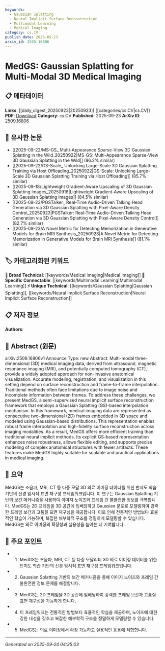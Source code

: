 ```yaml
---
keywords:
  - Gaussian Splatting
  - Neural Implicit Surface Reconstruction
  - Multimodal Learning
  - Medical Imaging
category: cs.CV
publish_date: 2025-09-23
arxiv_id: 2509.16806
---
```


<!-- KEYWORD_LINKING_METADATA:
{
  "processed_timestamp": "2025-09-24T04:35:03.221870",
  "vocabulary_version": "1.0",
  "selected_keywords": [
    "Gaussian Splatting",
    "Neural Implicit Surface Reconstruction",
    "Multimodal Learning",
    "Medical Imaging"
  ],
  "rejected_keywords": [],
  "similarity_scores": {
    "Gaussian Splatting": 0.78,
    "Neural Implicit Surface Reconstruction": 0.75,
    "Multimodal Learning": 0.8,
    "Medical Imaging": 0.7
  },
  "extraction_method": "AI_prompt_based",
  "budget_applied": true,
  "candidates_json": {
    "candidates": [
      {
        "surface": "Gaussian Splatting",
        "canonical": "Gaussian Splatting",
        "aliases": [
          "GS"
        ],
        "category": "unique_technical",
        "rationale": "Gaussian Splatting is a novel interpolation technique crucial for enhancing noise robustness and surface reconstruction in medical imaging.",
        "novelty_score": 0.85,
        "connectivity_score": 0.65,
        "specificity_score": 0.88,
        "link_intent_score": 0.78
      },
      {
        "surface": "Neural Implicit Surface Reconstruction",
        "canonical": "Neural Implicit Surface Reconstruction",
        "aliases": [
          "Implicit Surface Reconstruction"
        ],
        "category": "unique_technical",
        "rationale": "This technique is central to the paper's approach for modeling complex anatomical structures, offering a new paradigm in medical imaging.",
        "novelty_score": 0.72,
        "connectivity_score": 0.7,
        "specificity_score": 0.82,
        "link_intent_score": 0.75
      },
      {
        "surface": "Multi-modal 3D Medical Imaging",
        "canonical": "Multimodal Learning",
        "aliases": [
          "Multi-modal Imaging"
        ],
        "category": "specific_connectable",
        "rationale": "Connecting to Multimodal Learning highlights the integration of various imaging modalities and their collective analysis.",
        "novelty_score": 0.55,
        "connectivity_score": 0.85,
        "specificity_score": 0.78,
        "link_intent_score": 0.8
      },
      {
        "surface": "Medical Imaging",
        "canonical": "Medical Imaging",
        "aliases": [
          "3D Medical Imaging"
        ],
        "category": "broad_technical",
        "rationale": "Medical Imaging is a fundamental domain that connects to various technical and clinical applications.",
        "novelty_score": 0.4,
        "connectivity_score": 0.9,
        "specificity_score": 0.6,
        "link_intent_score": 0.7
      }
    ],
    "ban_list_suggestions": [
      "surface reconstruction",
      "frame interpolation"
    ]
  },
  "decisions": [
    {
      "candidate_surface": "Gaussian Splatting",
      "resolved_canonical": "Gaussian Splatting",
      "decision": "linked",
      "scores": {
        "novelty": 0.85,
        "connectivity": 0.65,
        "specificity": 0.88,
        "link_intent": 0.78
      }
    },
    {
      "candidate_surface": "Neural Implicit Surface Reconstruction",
      "resolved_canonical": "Neural Implicit Surface Reconstruction",
      "decision": "linked",
      "scores": {
        "novelty": 0.72,
        "connectivity": 0.7,
        "specificity": 0.82,
        "link_intent": 0.75
      }
    },
    {
      "candidate_surface": "Multi-modal 3D Medical Imaging",
      "resolved_canonical": "Multimodal Learning",
      "decision": "linked",
      "scores": {
        "novelty": 0.55,
        "connectivity": 0.85,
        "specificity": 0.78,
        "link_intent": 0.8
      }
    },
    {
      "candidate_surface": "Medical Imaging",
      "resolved_canonical": "Medical Imaging",
      "decision": "linked",
      "scores": {
        "novelty": 0.4,
        "connectivity": 0.9,
        "specificity": 0.6,
        "link_intent": 0.7
      }
    }
  ]
}
-->

# MedGS: Gaussian Splatting for Multi-Modal 3D Medical Imaging

## 📋 메타데이터

**Links**: [[daily_digest_20250923|20250923]] [[categories/cs.CV|cs.CV]]
**PDF**: [Download](https://arxiv.org/pdf/2509.16806.pdf)
**Category**: cs.CV
**Published**: 2025-09-23
**ArXiv ID**: [2509.16806](https://arxiv.org/abs/2509.16806)

## 🔗 유사한 논문
- [[2025-09-22/MS-GS_ Multi-Appearance Sparse-View 3D Gaussian Splatting in the Wild_20250922|MS-GS: Multi-Appearance Sparse-View 3D Gaussian Splatting in the Wild]] (86.2% similar)
- [[2025-09-22/GS-Scale_ Unlocking Large-Scale 3D Gaussian Splatting Training via Host Offloading_20250922|GS-Scale: Unlocking Large-Scale 3D Gaussian Splatting Training via Host Offloading]] (85.7% similar)
- [[2025-09-18/Lightweight Gradient-Aware Upscaling of 3D Gaussian Splatting Images_20250918|Lightweight Gradient-Aware Upscaling of 3D Gaussian Splatting Images]] (84.5% similar)
- [[2025-09-23/PGSTalker_ Real-Time Audio-Driven Talking Head Generation via 3D Gaussian Splatting with Pixel-Aware Density Control_20250923|PGSTalker: Real-Time Audio-Driven Talking Head Generation via 3D Gaussian Splatting with Pixel-Aware Density Control]] (82.7% similar)
- [[2025-09-23/A Novel Metric for Detecting Memorization in Generative Models for Brain MRI Synthesis_20250923|A Novel Metric for Detecting Memorization in Generative Models for Brain MRI Synthesis]] (81.1% similar)

## 🏷️ 카테고리화된 키워드
**🧠 Broad Technical**: [[keywords/Medical Imaging|Medical Imaging]]
**🔗 Specific Connectable**: [[keywords/Multimodal Learning|Multimodal Learning]]
**⚡ Unique Technical**: [[keywords/Gaussian Splatting|Gaussian Splatting]], [[keywords/Neural Implicit Surface Reconstruction|Neural Implicit Surface Reconstruction]]

## 📋 저자 정보

**Authors:** 

## 📄 Abstract (원문)

arXiv:2509.16806v1 Announce Type: new 
Abstract: Multi-modal three-dimensional (3D) medical imaging data, derived from ultrasound, magnetic resonance imaging (MRI), and potentially computed tomography (CT), provide a widely adopted approach for non-invasive anatomical visualization. Accurate modeling, registration, and visualization in this setting depend on surface reconstruction and frame-to-frame interpolation. Traditional methods often face limitations due to image noise and incomplete information between frames. To address these challenges, we present MedGS, a semi-supervised neural implicit surface reconstruction framework that employs a Gaussian Splatting (GS)-based interpolation mechanism. In this framework, medical imaging data are represented as consecutive two-dimensional (2D) frames embedded in 3D space and modeled using Gaussian-based distributions. This representation enables robust frame interpolation and high-fidelity surface reconstruction across imaging modalities. As a result, MedGS offers more efficient training than traditional neural implicit methods. Its explicit GS-based representation enhances noise robustness, allows flexible editing, and supports precise modeling of complex anatomical structures with fewer artifacts. These features make MedGS highly suitable for scalable and practical applications in medical imaging.

## 📝 요약

MedGS는 초음파, MRI, CT 등 다중 모달 3D 의료 이미징 데이터를 위한 반지도 학습 기반의 신경 암시적 표면 재구성 프레임워크입니다. 이 연구는 Gaussian Splatting 기반의 보간 메커니즘을 사용하여 이미지 노이즈와 프레임 간 불완전한 정보를 극복합니다. MedGS는 2D 프레임을 3D 공간에 임베딩하고 Gaussian 분포로 모델링하여 강력한 프레임 보간과 고품질 표면 재구성을 제공합니다. 이로 인해 전통적인 방법보다 효율적인 학습이 가능하며, 복잡한 해부학적 구조를 정밀하게 모델링할 수 있습니다. MedGS는 의료 이미징의 확장성과 실용성을 높이는 데 기여합니다.

## 🎯 주요 포인트

- 1. MedGS는 초음파, MRI, CT 등 다중 모달리티 3D 의료 이미징 데이터를 위한 반지도 학습 기반의 신경 암시적 표면 재구성 프레임워크입니다.
- 2. Gaussian Splatting 기반의 보간 메커니즘을 통해 이미지 노이즈와 프레임 간 불완전한 정보 문제를 해결합니다.
- 3. MedGS는 2D 프레임을 3D 공간에 임베딩하여 강력한 프레임 보간과 고품질 표면 재구성을 가능하게 합니다.
- 4. 이 프레임워크는 전통적인 방법보다 효율적인 학습을 제공하며, 노이즈에 대한 강한 내성을 갖추고 복잡한 해부학적 구조를 정밀하게 모델링할 수 있습니다.
- 5. MedGS는 의료 이미징에서 확장 가능하고 실용적인 응용에 적합합니다.


---

*Generated on 2025-09-24 04:35:03*